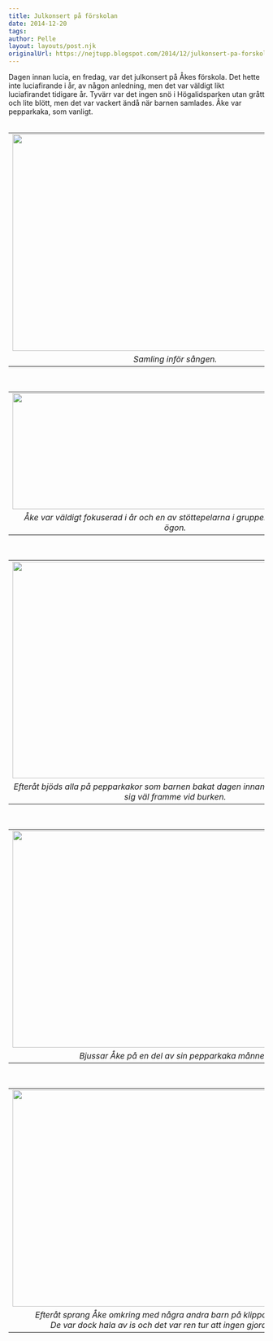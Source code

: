 ```yaml
---
title: Julkonsert på förskolan
date: 2014-12-20
tags: 	
author: Pelle
layout: layouts/post.njk
originalUrl: https://nejtupp.blogspot.com/2014/12/julkonsert-pa-forskolan.html
---
```


<div class="separator" style="clear: both; text-align: left;">Dagen innan lucia, en fredag, var det julkonsert på Åkes förskola. Det hette inte luciafirande i år, av någon anledning, men det var väldigt likt luciafirandet tidigare år. Tyvärr var det ingen snö i Högalidsparken utan grått och lite blött, men det var vackert ändå när barnen samlades. Åke var pepparkaka, som vanligt.</div><br><table align="center" cellpadding="0" cellspacing="0" class="tr-caption-container" style="margin-left: auto; margin-right: auto; text-align: center;"><tbody><tr><td style="text-align: center;"><img src="../../../../img/Lucia%2Bpa%CC%8A%2BIl%2BCrocodill-PERK8797.jpg" height="426" width="640"></td></tr><tr><td class="tr-caption" style="text-align: center;"><i>Samling inför sången.</i></td></tr></tbody></table><br><table align="center" cellpadding="0" cellspacing="0" class="tr-caption-container" style="margin-left: auto; margin-right: auto; text-align: center;"><tbody><tr><td style="text-align: center;"><img src="../../../../img/Lucia%2Bpa%CC%8A%2BIl%2BCrocodill-PERK8802.jpg" height="228" width="640"></td></tr><tr><td class="tr-caption" style="text-align: center;"><i>Åke var väldigt fokuserad i år och en av stöttepelarna i gruppen. Iallafall i mina ögon.</i></td></tr></tbody></table><br><table align="center" cellpadding="0" cellspacing="0" class="tr-caption-container" style="margin-left: auto; margin-right: auto; text-align: center;"><tbody><tr><td style="text-align: center;"><img src="../../../../img/Lucia%2Bpa%CC%8A%2BIl%2BCrocodill-PERK8815.jpg" height="426" width="640"></td></tr><tr><td class="tr-caption" style="text-align: center;"><i>Efteråt bjöds alla på pepparkakor som barnen bakat dagen innan. Pelle och Åke höll sig väl framme vid burken.</i></td></tr></tbody></table><br><table align="center" cellpadding="0" cellspacing="0" class="tr-caption-container" style="margin-left: auto; margin-right: auto; text-align: center;"><tbody><tr><td style="text-align: center;"><img src="../../../../img/Lucia%2Bpa%CC%8A%2BIl%2BCrocodill-PERK8822.jpg" height="426" width="640"></td></tr><tr><td class="tr-caption" style="text-align: center;"><i>Bjussar Åke på en del av sin pepparkaka månne?</i> </td></tr></tbody></table><div class="separator" style="clear: both; text-align: center;"><br></div><table align="center" cellpadding="0" cellspacing="0" class="tr-caption-container" style="margin-left: auto; margin-right: auto; text-align: center;"><tbody><tr><td style="text-align: center;"><img src="../../../../img/Lucia%2Bpa%CC%8A%2BIl%2BCrocodill-PERK8823.jpg" height="426" width="640"></td></tr><tr><td class="tr-caption" style="text-align: center;"><i>Efteråt sprang Åke omkring med några andra barn på klipporna i parken. <br>De var dock hala av is och det var ren tur att ingen gjorde sig illa.</i></td></tr></tbody></table><br>
